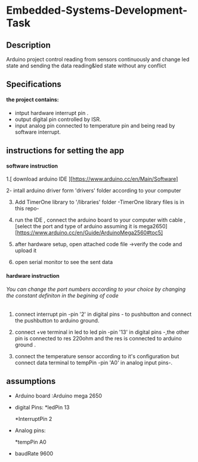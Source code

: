 # Embedded-Systems-Development-Task

## Description
Arduino project  control reading from sensors continuously  and change led state and sending the data reading&led state without any conflict 


## Specifications
#### the project contains:
* intput hardware interrupt pin .
* output digital pin controlled by ISR.
* input analog pin connected to temperature pin and being read by software interrupt.

##  instructions for setting the app
#### software instruction 
  1.[ download arduino IDE ][https://www.arduino.cc/en/Main/Software]
  
  2- intall arduino driver form  'drivers' folder according to your computer
  
  3. Add TimerOne library to  '/libraries' folder   -TimerOne library files is in this repo-
  
  4. run the IDE , connect the arduino board to your computer with cable ,
  [select the port and type of arduino assuming it is mega2650][https://www.arduino.cc/en/Guide/ArduinoMega2560#toc5]

  5. after hardware setup,  open attached code file ->verify the code and upload it 
  
  6. open serial monitor to see the sent data
  
  
#### hardware instruction 
 ###### You can change the port numbers according to your choice by changing the constant definiton in the begining of code
 
 1. connect interrupt pin -pin '2' in digital pins - to pushbutton and connect the pushbutton to arduino ground.
 
 2. connect  +ve terminal in led to led pin -pin '13' in digital pins -,the other pin  is connected to res 220ohm and the res is connected to arduino ground . 
 
 3. connect the temperature sensor according to it's configuration  but connect data terminal to tempPin -pin 'A0' in analog input pins-.
 
 
 
 ## assumptions
 
 - Arduino board :Arduino mega 2650
 
 - digital Pins:
   *ledPin 13
   
   *InterruptPin 2
   
 - Analog pins:
 
   *tempPin A0
   
 - baudRate 9600
 
 
 
   
 
